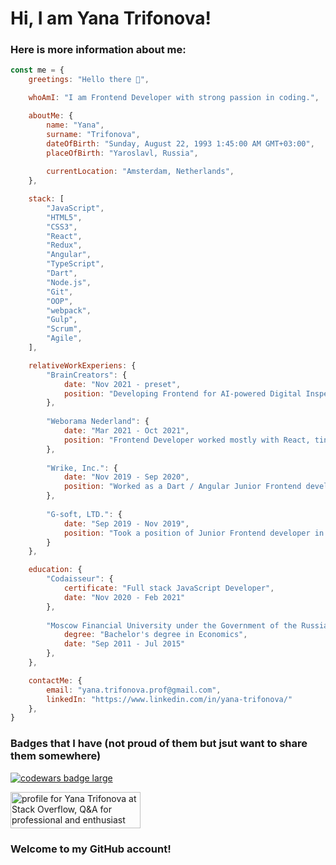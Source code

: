 <h1>Hi, I am Yana Trifonova!</h1>

<h3>Here is more information about me:</h3>

```javascript
const me = {
    greetings: "Hello there 👋",

    whoAmI: "I am Frontend Developer with strong passion in coding.",

    aboutMe: {
        name: "Yana",
        surname: "Trifonova",
        dateOfBirth: "Sunday, August 22, 1993 1:45:00 AM GMT+03:00",
        placeOfBirth: "Yaroslavl, Russia",
        
        currentLocation: "Amsterdam, Netherlands",
    },

    stack: [
        "JavaScript",
        "HTML5",
        "CSS3",
        "React",
        "Redux",
        "Angular",
        "TypeScript",
        "Dart",
        "Node.js",
        "Git",
        "OOP",
        "webpack",
        "Gulp",
        "Scrum",
        "Agile",
    ],

    relativeWorkExperiens: {
        "BrainCreators": {
            date: "Nov 2021 - preset",
            position: "Developing Frontend for AI-powered Digital Inspecors with TypeScript and React"
        },
        
        "Weborama Nederland": {
            date: "Mar 2021 - Oct 2021",
            position: "Frontend Developer worked mostly with React, tiny Node.js on the backend"
        },
        
        "Wrike, Inc.": {
            date: "Nov 2019 - Sep 2020",
            position: "Worked as a Dart / Angular Junior Frontend developer.",
        },
        
        "G-soft, LTD.": {
            date: "Sep 2019 - Nov 2019",
            position: "Took a position of Junior Frontend developer in full-time internship."
        }
    },

    education: {
        "Codaisseur": {
            certificate: "Full stack JavaScript Developer",
            date: "Nov 2020 - Feb 2021"
        },
        
        "Moscow Financial University under the Government of the Russian Federation": {
            degree: "Bachelor's degree in Economics",
            date: "Sep 2011 - Jul 2015"
        },
    },

    contactMe: {
        email: "yana.trifonova.prof@gmail.com",
        linkedIn: "https://www.linkedin.com/in/yana-trifonova/"
    },
}
```
<h3>Badges that I have (not proud of them but jsut want to share them somewhere)</h3>

  <a target="_blank" href="https://www.codewars.com/r/C6HkBg"><img src="https://www.codewars.com/users/yana_trifonova/badges/large" alt="codewars badge large" /></a>

  <a href="https://stackoverflow.com/users/15431899/yana-trifonova"><img src="https://stackoverflow.com/users/flair/15431899.png" width="208" height="58" alt="profile for Yana Trifonova at Stack Overflow, Q&amp;A for professional and enthusiast programmers" title="profile for Yana Trifonova at Stack Overflow, Q&amp;A for professional and enthusiast programmers"></a>

<h3>Welcome to my GitHub account!</h3>
